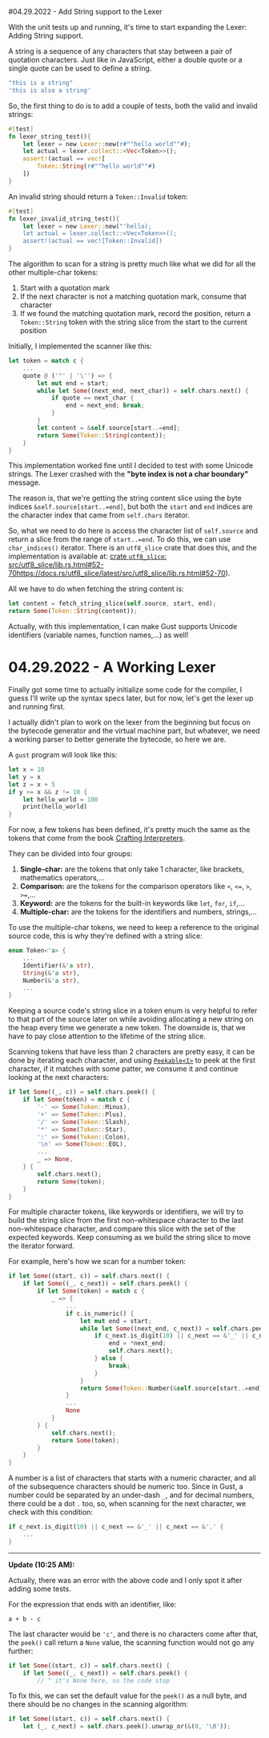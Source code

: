 #04.29.2022 - Add String support to the Lexer

With the unit tests up and running, it's time to start expanding the Lexer: Adding String support.

A string is a sequence of any characters that stay between a pair of quotation characters. Just like in JavaScript, either a double quote or a single quote can be used to define a string.

```javascript
"this is a string"
'this is also a string'
```

So, the first thing to do is to add a couple of tests, both the valid and invalid strings:

```rust
#[test]
fn lexer_string_test(){
    let lexer = new Lexer::new(r#""hello world""#);
    let actual = lexer.collect::<Vec<Token>>();
    assert!(actual == vec![
        Token::String(r#""hello world""#)
    ])
}
```

An invalid string should return a `Token::Invalid` token:

```rust
#[test]
fn lexer_invalid_string_test(){
    let lexer = new Lexer::new("'hello);
    let actual = lexer.collect::<Vec<Token>>();
    assert!(actual == vec![Token::Invalid])
}
```

The algorithm to scan for a string is pretty much like what we did for all the other multiple-char tokens:

1. Start with a quotation mark
2. If the next character is not a matching quotation mark, consume that character
3. If we found the matching quotation mark, record the position, return a `Token::String` token with the string slice from the start to the current position

Initially, I implemented the scanner like this:

```rust
let token = match c {
    ...
    quote @ ('"' | '\'') => {
        let mut end = start;
        while let Some((next_end, next_char)) = self.chars.next() {
            if quote == next_char {
                end = next_end; break;
            }
        }
        let content = &self.source[start..=end];
        return Some(Token::String(content));
    }
}
```

This implementation worked fine until I decided to test with some Unicode strings. The Lexer crashed with the **"byte index is not a char boundary"** message.

The reason is, that we're getting the string content slice using the byte indices `&self.source[start..=end]`, but both the `start` and `end` indices are the character index that came from `self.chars` iterator.

So, what we need to do here is access the character list of `self.source` and return a slice from the range of `start..=end`. To do this, we can use `char_indices()` iterator. There is an `utf8_slice` crate that does this, and the implementation is available at: [crate `utf8_slice`: src/utf8_slice/lib.rs.html#52-70]()https://docs.rs/utf8_slice/latest/src/utf8_slice/lib.rs.html#52-70).

All we have to do when fetching the string content is:

```rust
let content = fetch_string_slice(self.source, start, end);
return Some(Token::String(content));
```

Actually, with this implementation, I can make Gust supports Unicode identifiers (variable names, function names,...) as well!

# 04.29.2022 - A Working Lexer

Finally got some time to actually initialize some code for the compiler, I guess
I'll write up the syntax specs later, but for now, let's get the lexer up and running first.

I actually didn't plan to work on the lexer from the beginning but focus on the bytecode generator and the virtual machine part, but whatever, we need a working parser to better generate the bytecode, so here we are.

A `gust` program will look like this:

```rust
let x = 10
let y = x
let z = x + 5
if y >= x && z != 10 {
    let hello_world = 100
    print(hello_world)
}
```

For now, a few tokens has been defined, it's pretty much the same as the tokens
that come from the book [Crafting Interpreters](https://www.craftinginterpreters.com/scanning.html).

They can be divided into four groups:

1. **Single-char:** are the tokens that only take 1 character, like brackets, mathematics operators,...
2. **Comparison:** are the tokens for the comparison operators like `<`, `<=`, `>`, `>=`,...
3. **Keyword:** are the tokens for the built-in keywords like `let`, `for`, `if`,...
4. **Multiple-char:** are the tokens for the identifiers and numbers, strings,...

To use the multiple-char tokens, we need to keep a reference to the original source code, this is why they're defined with a string slice:

```rust
enum Token<'a> {
    ...
    Identifier(&'a str),
    String(&'a str),
    Number(&'a str),
    ...
}
```

Keeping a source code's string slice in a token enum is very helpful to refer to that part of the source later on while avoiding allocating a new string on the heap every time we generate a new token. The downside is, that we have to pay close attention to the lifetime of the string slice.

Scanning tokens that have less than 2 characters are pretty easy, it can be done by iterating each character, and using [`Peekable<I>`](https://doc.rust-lang.org/stable/std/iter/struct.Peekable.html) to peek at the first character, if it matches with some patter, we consume it and continue looking at the next characters:

```rust
if let Some((_, c)) = self.chars.peek() {
    if let Some(token) = match c {
        '-' => Some(Token::Minus),
        '+' => Some(Token::Plus),
        '/' => Some(Token::Slash),
        '*' => Some(Token::Star),
        ':' => Some(Token::Colon),
        '\n' => Some(Token::EOL),
        ...
        _ => None,
    } {
        self.chars.next();
        return Some(token);
    }
}
```

For multiple character tokens, like keywords or identifiers, we will try to build the string slice from the first non-whitespace character to the last non-whitespace character, and compare this slice with the set of the expected keywords. Keep consuming as we build the string slice to move the iterator forward.

For example, here's how we scan for a number token:

```rust
if let Some((start, c)) = self.chars.next() {
    if let Some((_, c_next)) = self.chars.peek() {
        if let Some(token) = match c {
            _ => {
                ...
                if c.is_numeric() {
                    let mut end = start;
                    while let Some((next_end, c_next)) = self.chars.peek() {
                        if c_next.is_digit(10) || c_next == &'_' || c_next == &'.' {
                            end = *next_end;
                            self.chars.next();
                        } else {
                            break;
                        }
                    }
                    return Some(Token::Number(&self.source[start..=end]));
                }
                ...
                None
            }
        } {
            self.chars.next();
            return Some(token);
        }
    }
}
```

A number is a list of characters that starts with a numeric character, and all of the subsequence characters should be numeric too. Since in Gust, a number could be separated by an under-dash `_`, and for decimal numbers, there could be a dot `.` too, so, when scanning for the next character, we check with this condition:

```rust
if c_next.is_digit(10) || c_next == &'_' || c_next == &'.' {
    ...
}
```

---

**Update (10:25 AM):**

Actually, there was an error with the above code and I only spot it after adding some tests.

For the expression that ends with an identifier, like:

```
a + b - c
```

The last character would be `'c'`, and there is no characters come after that, the `peek()` call return a `None` value, the scanning function would not go any further:

```rust
if let Some((start, c)) = self.chars.next() {
    if let Some((_, c_next)) = self.chars.peek() {
        // ^ it's None here, so the code stop
```

To fix this, we can set the default value for the `peek()` as a null byte, and there should be no changes in the scanning algorithm:

```rust
if let Some((start, c)) = self.chars.next() {
    let (_, c_next) = self.chars.peek().unwrap_or(&(0, '\0'));
```

